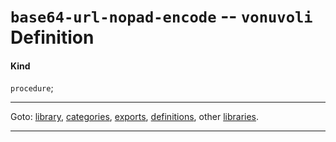 

<a id='definition__vonuvoli__base64-url-nopad-encode'></a>

# `base64-url-nopad-encode` -- `vonuvoli` Definition


<a id='definition__vonuvoli__base64-url-nopad-encode__kind'></a>

#### Kind

`procedure`;

----

Goto: [library](../../vonuvoli/_index.md#library__vonuvoli), [categories](../../vonuvoli/categories/_index.md#toc__vonuvoli__categories), [exports](../../vonuvoli/exports/_index.md#toc__vonuvoli__exports), [definitions](../../vonuvoli/definitions/_index.md#toc__vonuvoli__definitions), other [libraries](../../_libraries.md#toc__libraries).

----


